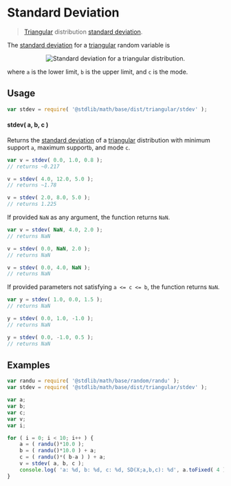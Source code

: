 # Standard Deviation

> [Triangular][triangular-distribution] distribution [standard deviation][standard-deviation].

<!-- Section to include introductory text. Make sure to keep an empty line after the intro `section` element and another before the `/section` close. -->

<section class="intro">

The [standard deviation][standard-deviation] for a [triangular][triangular-distribution] random variable is

<!-- <equation class="equation" label="eq:triangular_stdev" align="center" raw="\sigma = \sqrt{ \frac{a^{2}+b^{2}+c^{2}-ab-ac-bc}{18} }" alt="Standard deviation for a triangular distribution."> -->

<div class="equation" align="center" data-raw-text="\sigma = \sqrt{ \frac{a^{2}+b^{2}+c^{2}-ab-ac-bc}{18} }" data-equation="eq:triangular_stdev">
    <img src="https://cdn.rawgit.com/stdlib-js/stdlib/15a1a60070db1b591d75f6b110e0e8387e550637/lib/node_modules/@stdlib/math/base/dist/triangular/stdev/docs/img/equation_triangular_stdev.svg" alt="Standard deviation for a triangular distribution.">
    <br>
</div>

<!-- </equation> -->

where `a` is the lower limit, `b` is the upper limit, and `c` is the mode.

</section>

<!-- /.intro -->

<!-- Package usage documentation. -->

<section class="usage">

## Usage

```javascript
var stdev = require( '@stdlib/math/base/dist/triangular/stdev' );
```

#### stdev( a, b, c )

Returns the [standard deviation][standard-deviation] of a [triangular][triangular-distribution] distribution with minimum support `a`, maximum support`b`, and mode `c`.

```javascript
var v = stdev( 0.0, 1.0, 0.8 );
// returns ~0.217

v = stdev( 4.0, 12.0, 5.0 );
// returns ~1.78

v = stdev( 2.0, 8.0, 5.0 );
// returns 1.225
```

If provided `NaN` as any argument, the function returns `NaN`.

```javascript
var v = stdev( NaN, 4.0, 2.0 );
// returns NaN

v = stdev( 0.0, NaN, 2.0 );
// returns NaN

v = stdev( 0.0, 4.0, NaN );
// returns NaN
```

If provided parameters not satisfying `a <= c <= b`, the function returns `NaN`.

```javascript
var y = stdev( 1.0, 0.0, 1.5 );
// returns NaN

y = stdev( 0.0, 1.0, -1.0 );
// returns NaN

y = stdev( 0.0, -1.0, 0.5 );
// returns NaN
```

</section>

<!-- /.usage -->

<!-- Package usage notes. Make sure to keep an empty line after the `section` element and another before the `/section` close. -->

<section class="notes">

</section>

<!-- /.notes -->

<!-- Package usage examples. -->

<section class="examples">

## Examples

```javascript
var randu = require( '@stdlib/math/base/random/randu' );
var stdev = require( '@stdlib/math/base/dist/triangular/stdev' );

var a;
var b;
var c;
var v;
var i;

for ( i = 0; i < 10; i++ ) {
    a = ( randu()*10.0 );
    b = ( randu()*10.0 ) + a;
    c = ( randu()*( b-a ) ) + a;
    v = stdev( a, b, c );
    console.log( 'a: %d, b: %d, c: %d, SD(X;a,b,c): %d', a.toFixed( 4 ), b.toFixed( 4 ), c.toFixed( 4 ), v.toFixed( 4 ) );
}
```

</section>

<!-- /.examples -->

<!-- Section to include cited references. If references are included, add a horizontal rule *before* the section. Make sure to keep an empty line after the `section` element and another before the `/section` close. -->

<section class="references">

</section>

<!-- /.references -->

<!-- Section for all links. Make sure to keep an empty line after the `section` element and another before the `/section` close. -->

<section class="links">

[triangular-distribution]: https://en.wikipedia.org/wiki/Triangular_distribution

[standard-deviation]: https://en.wikipedia.org/wiki/Standard_deviation

</section>

<!-- /.links -->
